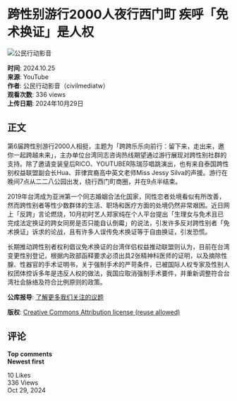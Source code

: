 # 跨性别游行2000人夜行西门町 疾呼「免术换证」是人权

![公民行动影音](https://yt3.ggpht.com/ytc/AIdro_mDzR-76V14vfJIrUxkprhTY6z_7-ycZI65xpLMbxoIGD4=s300-c-k-c0x00ffffff-no-rj)

**时间**: 2024.10.25  
**来源**: YouTube  
**作者**: 公民行动影音（civilmediatw）  
**观看次数**: 336 views  
**上传日期**: 2024年10月29日  

## 正文

第6届跨性别游行2000人相挺，主题为「跨跨乐乐向前行：留下来，走出来，邀你一起跨越未来」，主办单位台湾同志咨询热线期望通过游行展现对跨性别社群的支持。除了邀请变装皇后RICO、YOUTUBER陈瑞莎唱跳演出，也有来自泰国跨性别权益联盟副会长Hua、菲律宾裔高中英文老师Miss Jessy Silva的声援。游行在晚间7点从二二八公园出发，绕行西门町商圈，并在9点半结束。 

2019年台湾成为亚洲第一个同志婚姻合法化国家，同性恋者处境看似有所改善，然而跨性别者等性少数群体的生活、职场和医疗方面的处境仍然非常艰困。近日网上「反跨」言论燃烧，10月初时艺人郑家纯在个人平台提出「生理女与免术且已完成法定换证的跨女同房是否只能自认倒霉」的说法，引发许多反对跨性别者「免术换证」诉求的论战，且有许多人误传免术换证等于自由换证，引发恐慌。

长期推动跨性别者权利倡议免术换证的台湾伴侣权益推动联盟则认为，目前在台湾变更性别登记，根据内政部函释要求必须出具2张精神科医师的证明，以及摘除性腺、性器官的手术证明书，关于强制手术的严苛条件，已被国际人权专家及性别人权团体控诉多年是违反人权的做法，我国应取消强制手术要件，并重新调整符合台湾社会脉络及符合比例原则的政策。

**公库报导**: [了解更多我们关注的议题](https://www.civilmedia.tw/archives/129048)

**版权**: [Creative Commons Attribution license (reuse allowed)](https://www.youtube.com/t/creative_commons)   

## 评论

**Top comments**  
**Newest first**

10 Likes  
336 Views  
Oct 29, 2024